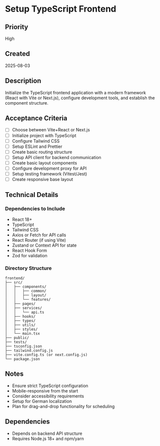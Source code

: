 # Setup TypeScript Frontend

## Priority
High

## Created
2025-08-03

## Description
Initialize the TypeScript frontend application with a modern framework (React with Vite or Next.js), configure development tools, and establish the component structure.

## Acceptance Criteria
- [ ] Choose between Vite+React or Next.js
- [ ] Initialize project with TypeScript
- [ ] Configure Tailwind CSS
- [ ] Setup ESLint and Prettier
- [ ] Create basic routing structure
- [ ] Setup API client for backend communication
- [ ] Create basic layout components
- [ ] Configure development proxy for API
- [ ] Setup testing framework (Vitest/Jest)
- [ ] Create responsive base layout

## Technical Details
### Dependencies to Include
- React 18+
- TypeScript
- Tailwind CSS
- Axios or Fetch for API calls
- React Router (if using Vite)
- Zustand or Context API for state
- React Hook Form
- Zod for validation

### Directory Structure
```
frontend/
├── src/
│   ├── components/
│   │   ├── common/
│   │   ├── layout/
│   │   └── features/
│   ├── pages/
│   ├── services/
│   │   └── api.ts
│   ├── hooks/
│   ├── types/
│   ├── utils/
│   ├── styles/
│   └── main.tsx
├── public/
├── tests/
├── tsconfig.json
├── tailwind.config.js
├── vite.config.ts (or next.config.js)
└── package.json
```

## Notes
- Ensure strict TypeScript configuration
- Mobile-responsive from the start
- Consider accessibility requirements
- Setup for German localization
- Plan for drag-and-drop functionality for scheduling

## Dependencies
- Depends on backend API structure
- Requires Node.js 18+ and npm/yarn